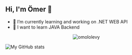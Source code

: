## Hi, I'm Ömer 👋

- 🔭 I’m currently learning and working on .NET WEB API
- 🌱 I want to learn JAVA Backend


<p align="center"> <img src="https://komarev.com/ghpvc/?username=zeymer1309&label=Profile%20viewers:&color=FE7A16&style=for-the-badge" alt="omololevy" /> </p>

![My GitHub stats](https://github-readme-stats.vercel.app/api?username=zeymer1309&show_icons=true&theme=radical)



<!--
**ZeyMer1309/ZeyMer1309** is a ✨ _special_ ✨ repository because its `README.md` (this file) appears on your GitHub profile.

Here are some ideas to get you started:

- 🔭 I’m currently working on ...
- 🌱 I’m currently learning ...
- 👯 I’m looking to collaborate on ...
- 🤔 I’m looking for help with ...
- 💬 Ask me about ...
- 📫 How to reach me: ...
- 😄 Pronouns: ...
- ⚡ Fun fact: ...
-->
